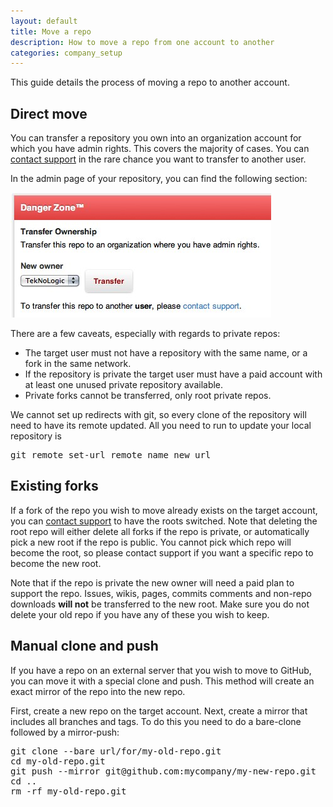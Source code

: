 ```yaml
---
layout: default
title: Move a repo
description: How to move a repo from one account to another
categories: company_setup
---
```


This guide details the process of moving a repo to another account.

Direct move
-----------

You can transfer a repository you own into an organization account for which you have admin rights. This covers the majority of cases. You can [contact support](https://github.com/contact) in the rare chance you want to transfer to another user.

In the admin page of your repository, you can find the following section:

![Type in the new owner and click the "Tranfer" button.](/images/danger_zone_transfer.jpg)

There are a few caveats, especially with regards to private repos:

* The target user must not have a repository with the same name, or a fork in the same network.
* If the repository is private the target user must have a paid account with at least one unused private repository available.
* Private forks cannot be transferred, only root private repos.

We cannot set up redirects with git, so every clone of the repository will need to have its remote updated. All you need to run to update your local repository is

<pre class="terminal">
git remote set-url remote_name new_url
</pre>

Existing forks
--------------

If a fork of the repo you wish to move already exists on the target account, you can [contact support](https://github.com/contact) to have the roots switched.  Note that deleting the root repo will either delete all forks if the repo is private, or automatically pick a new root if the repo is public.  You cannot pick which repo will become the root, so please contact support if you want a specific repo to become the new root.

Note that if the repo is private the new owner will need a paid plan to support the repo.  Issues, wikis, pages, commits comments and non-repo downloads **will not** be transferred to the new root.  Make sure you do not delete your old repo if you have any of these you wish to keep.

Manual clone and push
---------------------

If you have a repo on an external server that you wish to move to GitHub, you can move it with a special clone and push.  This method will create an exact mirror of the repo into the new repo.

First, create a new repo on the target account.  Next, create a mirror that includes all branches and tags.  To do this you need to do a bare-clone followed by a mirror-push:

<pre class="terminal">
git clone --bare url/for/my-old-repo.git
cd my-old-repo.git
git push --mirror git@github.com:mycompany/my-new-repo.git
cd ..
rm -rf my-old-repo.git
</pre>
